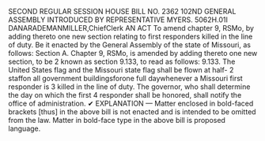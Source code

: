 SECOND REGULAR SESSION
HOUSE BILL NO. 2362
102ND GENERAL ASSEMBLY
INTRODUCED BY REPRESENTATIVE MYERS.
5062H.01I DANARADEMANMILLER,ChiefClerk
AN ACT
To amend chapter 9, RSMo, by adding thereto one new section relating to first responders
killed in the line of duty.
Be it enacted by the General Assembly of the state of Missouri, as follows:
Section A. Chapter 9, RSMo, is amended by adding thereto one new section, to be
2 known as section 9.133, to read as follows:
9.133. The United States flag and the Missouri state flag shall be flown at half-
2 staffon all government buildingsforone full daywhenever a Missouri first responder is
3 killed in the line of duty. The governor, who shall determine the day on which the first
4 responder shall be honored, shall notify the office of administration.
✔
EXPLANATION — Matter enclosed in bold-faced brackets [thus] in the above bill is not enacted and is
intended to be omitted from the law. Matter in bold-face type in the above bill is proposed language.